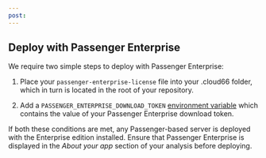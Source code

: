 ```yaml
---
post: 
---
```


## Deploy with Passenger Enterprise

We require two simple steps to deploy with Passenger Enterprise:

1. Place your `passenger-enterprise-license` file into your .cloud66 folder, which in turn is located in the root of your repository.

2. Add a `PASSENGER_ENTERPRISE_DOWNLOAD_TOKEN` [environment variable](/deployment/environment-variables) which contains the value of your Passenger Enterprise download token.

If both these conditions are met, any Passenger-based server is deployed with the Enterprise edition installed. Ensure that Passenger Enterprise is displayed in the _About your app_ section of your analysis before deploying.




